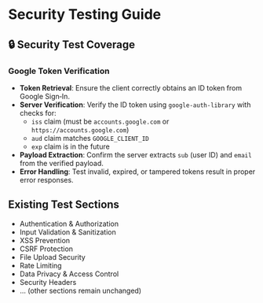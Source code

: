# Security Testing Guide

## 🔒 Security Test Coverage

### Google Token Verification
- **Token Retrieval**: Ensure the client correctly obtains an ID token from Google Sign‑In.
- **Server Verification**: Verify the ID token using `google-auth-library` with checks for:
  - `iss` claim (must be `accounts.google.com` or `https://accounts.google.com`)
  - `aud` claim matches `GOOGLE_CLIENT_ID`
  - `exp` claim is in the future
- **Payload Extraction**: Confirm the server extracts `sub` (user ID) and `email` from the verified payload.
- **Error Handling**: Test invalid, expired, or tampered tokens result in proper error responses.

## Existing Test Sections
- Authentication & Authorization
- Input Validation & Sanitization
- XSS Prevention
- CSRF Protection
- File Upload Security
- Rate Limiting
- Data Privacy & Access Control
- Security Headers
- ... (other sections remain unchanged)